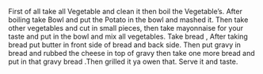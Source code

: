 First of all take all Vegetable and clean it then boil the Vegetable’s.  After boiling take Bowl and put the Potato in the bowl and mashed it. Then take other vegetables and cut in small pieces, then take mayonnaise for your taste and put in the bowl and mix all vegetables. Take bread , After taking bread put butter in front side of bread and back side. Then put gravy in bread and rubbed the cheese in top of gravy then take one more bread and put in that gravy bread .Then grilled it ya owen that. Serve it and taste.